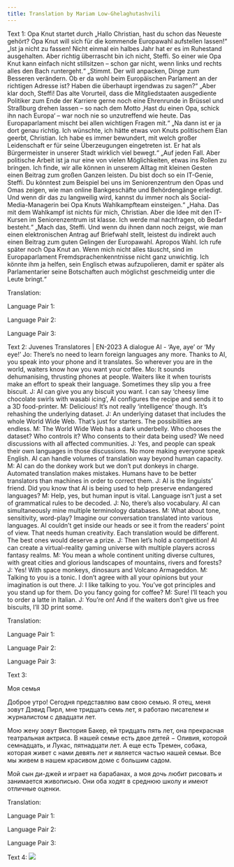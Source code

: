 ```yaml
---
title: Translation by Mariam Low-Ghelaghutashvili
---
```

<p>Text 1:
Opa Knut startet durch
„Hallo Christian, hast du schon das Neueste gehört? Opa Knut will sich für die kommende Europawahl
aufstellen lassen!“
„Ist ja nicht zu fassen! Nicht einmal ein halbes Jahr hat er es im Ruhestand ausgehalten. Aber richtig
überrascht bin ich nicht, Steffi. So einer wie Opa Knut kann einfach nicht stillsitzen – schon gar nicht,
wenn links und rechts alles den Bach runtergeht.“
„Stimmt. Der will anpacken, Dinge zum Besseren verändern. Ob er da wohl beim Europäischen
Parlament an der richtigen Adresse ist? Haben die überhaupt irgendwas zu sagen?“
„Aber klar doch, Steffi! Das alte Vorurteil, dass die Mitgliedstaaten ausgediente Politiker zum Ende der
Karriere gerne noch eine Ehrenrunde in Brüssel und Straßburg drehen lassen – so nach dem Motto ‚Hast
du einen Opa, schick ihn nach Europa‘ – war noch nie so unzutreffend wie heute. Das Europaparlament
mischt bei allen wichtigen Fragen mit.“
„Na dann ist er ja dort genau richtig. Ich wünschte, ich hätte etwas von Knuts politischem Elan geerbt,
Christian. Ich habe es immer bewundert, mit welch großer Leidenschaft er für seine Überzeugungen
eingetreten ist. Er hat als Bürgermeister in unserer Stadt wirklich viel bewegt.“
„Auf jeden Fall. Aber politische Arbeit ist ja nur eine von vielen Möglichkeiten, etwas ins Rollen zu
bringen. Ich finde, wir alle können in unserem Alltag mit kleinen Gesten einen Beitrag zum großen
Ganzen leisten. Du bist doch so ein IT-Genie, Steffi. Du könntest zum Beispiel bei uns im
Seniorenzentrum den Opas und Omas zeigen, wie man online Bankgeschäfte und Behördengänge
erledigt. Und wenn dir das zu langweilig wird, kannst du immer noch als Social-Media-Managerin bei
Opa Knuts Wahlkampfteam einsteigen.“
„Haha. Das mit dem Wahlkampf ist nichts für mich, Christian. Aber die Idee mit den IT-Kursen im
Seniorenzentrum ist klasse. Ich werde mal nachfragen, ob Bedarf besteht.“
„Mach das, Steffi. Und wenn du ihnen dann noch zeigst, wie man einen elektronischen Antrag auf
Briefwahl stellt, leistest du indirekt auch einen Beitrag zum guten Gelingen der Europawahl. Apropos
Wahl. Ich rufe später noch Opa Knut an. Wenn mich nicht alles täuscht, sind im Europaparlament
Fremdsprachenkenntnisse nicht ganz unwichtig. Ich könnte ihm ja helfen, sein Englisch etwas
aufzupolieren, damit er später als Parlamentarier seine Botschaften auch möglichst geschmeidig unter
die Leute bringt.“
</p>
<p>Translation:
  <p>Language Pair 1:
    
  </p>
  <p>Language Pair 2:
    
  </p>
  <p>Language Pair 3:
    
  </p>
</p>
<p>Text 2:
  Juvenes Translatores | EN-2023
A dialogue
AI - ‘Aye, aye’ or ‘My eye!’
Jo: There’s no need to learn foreign languages any more. Thanks to AI, you speak into your
phone and it translates. So wherever you are in the world, waiters know how you want your
coffee.
Mo: It sounds dehumanising, thrusting phones at people. Waiters like it when tourists make an
effort to speak their language. Sometimes they slip you a free biscuit.
J: AI can give you any biscuit you want. I can say ‘cheesy lime chocolate swirls with wasabi
icing’, AI configures the recipe and sends it to a 3D food-printer.
M: Delicious! It’s not really ‘intelligence’ though. It’s rehashing the underlying dataset.
J: An underlying dataset that includes the whole World Wide Web. That’s just for starters. The
possibilities are endless.
M: The World Wide Web has a dark underbelly. Who chooses the dataset? Who controls it?
Who consents to their data being used? We need discussions with all affected communities.
J: Yes, and people can speak their own languages in those discussions. No more making
everyone speak English. AI can handle volumes of translation way beyond human capacity.
M: AI can do the donkey work but we don’t put donkeys in charge. Automated translation
makes mistakes. Humans have to be better translators than machines in order to correct
them.
J: AI is the linguists’ friend. Did you know that AI is being used to help preserve endangered
languages?
M: Help, yes, but human input is vital. Language isn’t just a set of grammatical rules to be
decoded.
J: No, there’s also vocabulary. AI can simultaneously mine multiple terminology databases.
M: What about tone, sensitivity, word-play? Imagine our conversation translated into various
languages. AI couldn’t get inside our heads or see it from the readers’ point of view. That
needs human creativity. Each translation would be different. The best ones would deserve a
prize.
J: Then let’s hold a competition! AI can create a virtual-reality gaming universe with multiple
players across fantasy realms.
M: You mean a whole continent uniting diverse cultures, with great cities and glorious
landscapes of mountains, rivers and forests?
J: Yes! With space monkeys, dinosaurs and Volcano Armageddon.
M: Talking to you is a tonic. I don’t agree with all your opinions but your imagination is out
there.
J: I like talking to you. You’ve got principles and you stand up for them. Do you fancy going for
coffee?
M: Sure! I’ll teach you to order a latte in Italian.
J: You’re on! And if the waiters don’t give us free biscuits, I’ll 3D print some.
</p>
<p>Translation:
  <p>Language Pair 1:</p>
  <p>Language Pair 2:</p>
  <p>Language Pair 3:</p>
</p>
<p>Text 3:
  
Моя семья

Доброе утро! Сегодня представляю вам свою семью. Я отец, меня зовут Дэвид Пирл, мне тридцать семь лет, я работаю писателем и журналистом с двадцати лет.

Мою жену зовут Виктория Бакер, ей тридцать пять лет, она прекрасная театральная актриса. В нашей семье есть двое детей − Оливия, которой семнадцать, и Лукас, пятнадцати лет. А еще есть Тремен, собака, которая живет с нами девять лет и является частью нашей семьи. Все мы живем в нашем красивом доме с большим садом.

Мой сын ди-джей и играет на барабанах, а моя дочь любит рисовать и занимается живописью. Они оба ходят в среднюю школу и имеют отличные оценки.

</p>
<p>Translation:
  <p>Language Pair 1:</p>
  <p>Language Pair 2:</p>
  <p>Language Pair 3:</p>
</p>
<p>Text 4:
  <img src="https://github.com/user-attachments/assets/3f84a477-34a9-4993-9efd-17f1304d4e1c">
</p>

